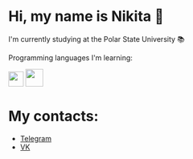 # Hi, my name is Nikita :wave:

I'm currently studying at the Polar State University :books:

Programming languages I'm learning:

[<img src= "https://raw.githubusercontent.com/isocpp/logos/64ef037049f87ac74875dbe72695e59118b52186/cpp_logo.svg" width="30"/>](https://learn.microsoft.com/en-us/cpp/?view=msvc-170) [<img src= "https://raw.githubusercontent.com/gist/johndward01/95c1d09de9e3707cfb4154989962376d/raw/f74007782421219d9e9ab4b6a27de2e172a8b714/csharp-logo.svg" width="35"/>](https://dotnet.microsoft.com/ru-ru/languages/csharp)
# My contacts:
- [Telegram](https://t.me/hkoyaz)
- [VK](https://vk.com/nk1t4)

<!---
fadeevne/fadeevne is a ✨ special ✨ repository because its `README.md` (this file) appears on your GitHub profile.
You can click the Preview link to take a look at your changes.
--->
